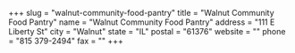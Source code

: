 +++
slug = "walnut-community-food-pantry"
title = "Walnut Community Food Pantry"
name = "Walnut Community Food Pantry"
address = "111 E Liberty St"
city = "Walnut"
state = "IL"
postal = "61376"
website = ""
phone = "815 379-2494"
fax = ""
+++
